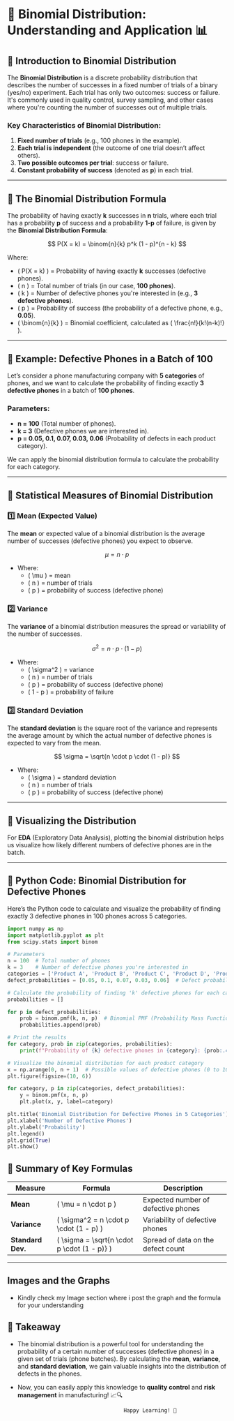 # 🎲 **Binomial Distribution: Understanding and Application** 📊

## 🔹 **Introduction to Binomial Distribution**

The **Binomial Distribution** is a discrete probability distribution that describes the number of successes in a fixed number of trials of a binary (yes/no) experiment. Each trial has only two outcomes: success or failure. It's commonly used in quality control, survey sampling, and other cases where you're counting the number of successes out of multiple trials.

### **Key Characteristics of Binomial Distribution:**

1. **Fixed number of trials** (e.g., 100 phones in the example).
2. **Each trial is independent** (the outcome of one trial doesn’t affect others).
3. **Two possible outcomes per trial**: success or failure.
4. **Constant probability of success** (denoted as **p**) in each trial.

---

## 🎯 **The Binomial Distribution Formula**

The probability of having exactly **k** successes in **n** trials, where each trial has a probability **p** of success and a probability **1-p** of failure, is given by the **Binomial Distribution Formula**:

$$
P(X = k) = \binom{n}{k} p^k (1 - p)^{n - k}
$$

Where:

- \( P(X = k) \) = Probability of having exactly **k** successes (defective phones).
- \( n \) = Total number of trials (in our case, **100 phones**).
- \( k \) = Number of defective phones you're interested in (e.g., **3 defective phones**).
- \( p \) = Probability of success (the probability of a defective phone, e.g., **0.05**).
- \( \binom{n}{k} \) = Binomial coefficient, calculated as \( \frac{n!}{k!(n-k)!} \).

---

## 🎯 **Example: Defective Phones in a Batch of 100**

Let’s consider a phone manufacturing company with **5 categories** of phones, and we want to calculate the probability of finding exactly **3 defective phones** in a batch of **100 phones**.

### Parameters:

- **n = 100** (Total number of phones).
- **k = 3** (Defective phones we are interested in).
- **p = 0.05, 0.1, 0.07, 0.03, 0.06** (Probability of defects in each product category).

We can apply the binomial distribution formula to calculate the probability for each category.

---

## 🎯 **Statistical Measures of Binomial Distribution**

### 1️⃣ **Mean (Expected Value)**

The **mean** or expected value of a binomial distribution is the average number of successes (defective phones) you expect to observe.

$$
\mu = n \cdot p
$$

- Where:
  - \( \mu \) = mean
  - \( n \) = number of trials
  - \( p \) = probability of success (defective phone)

### 2️⃣ **Variance**

The **variance** of a binomial distribution measures the spread or variability of the number of successes.

$$
\sigma^2 = n \cdot p \cdot (1 - p)
$$

- Where:
  - \( \sigma^2 \) = variance
  - \( n \) = number of trials
  - \( p \) = probability of success (defective phone)
  - \( 1 - p \) = probability of failure

### 3️⃣ **Standard Deviation**

The **standard deviation** is the square root of the variance and represents the average amount by which the actual number of defective phones is expected to vary from the mean.

$$
\sigma = \sqrt{n \cdot p \cdot (1 - p)}
$$

- Where:
  - \( \sigma \) = standard deviation
  - \( n \) = number of trials
  - \( p \) = probability of success (defective phone)

---

## 🎯 **Visualizing the Distribution**

For **EDA** (Exploratory Data Analysis), plotting the binomial distribution helps us visualize how likely different numbers of defective phones are in the batch.

---

## 🎯 **Python Code: Binomial Distribution for Defective Phones**

Here’s the Python code to calculate and visualize the probability of finding exactly 3 defective phones in 100 phones across 5 categories.

```python
import numpy as np
import matplotlib.pyplot as plt
from scipy.stats import binom

# Parameters
n = 100  # Total number of phones
k = 3    # Number of defective phones you're interested in
categories = ['Product A', 'Product B', 'Product C', 'Product D', 'Product E']
defect_probabilities = [0.05, 0.1, 0.07, 0.03, 0.06]  # Defect probabilities for each product category

# Calculate the probability of finding 'k' defective phones for each category
probabilities = []

for p in defect_probabilities:
    prob = binom.pmf(k, n, p)  # Binomial PMF (Probability Mass Function)
    probabilities.append(prob)

# Print the results
for category, prob in zip(categories, probabilities):
    print(f"Probability of {k} defective phones in {category}: {prob:.4f}")

# Visualize the binomial distribution for each product category
x = np.arange(0, n + 1)  # Possible values of defective phones (0 to 100)
plt.figure(figsize=(10, 6))

for category, p in zip(categories, defect_probabilities):
    y = binom.pmf(x, n, p)
    plt.plot(x, y, label=category)

plt.title('Binomial Distribution for Defective Phones in 5 Categories')
plt.xlabel('Number of Defective Phones')
plt.ylabel('Probability')
plt.legend()
plt.grid(True)
plt.show()

```

## 🎯 **Summary of Key Formulas**

| Measure           | Formula                                       | Description                         |
| ----------------- | --------------------------------------------- | ----------------------------------- |
| **Mean**          | \( \mu = n \cdot p \)                         | Expected number of defective phones |
| **Variance**      | \( \sigma^2 = n \cdot p \cdot (1 - p) \)      | Variability of defective phones     |
| **Standard Dev.** | \( \sigma = \sqrt{n \cdot p \cdot (1 - p)} \) | Spread of data on the defect count  |

---

## Images and the Graphs

- Kindly check my Image section where i post the graph and the formula for your understanding

## 🚀 **Takeaway**

- The binomial distribution is a powerful tool for understanding the probability of a certain number of successes (defective phones) in a given set of trials (phone batches). By calculating the **mean**, **variance**, and **standard deviation**, we gain valuable insights into the distribution of defects in the phones.

- Now, you can easily apply this knowledge to **quality control** and **risk management** in manufacturing! 📈🔍

                                        Happy Learning! 🎉
